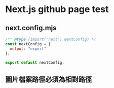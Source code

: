 # Next.js github page test

## next.config.mjs
```mjs
/** @type {import('next').NextConfig} */
const nextConfig = {
  output: "export"
};

export default nextConfig;
```

## 圖片檔案路徑必須為相對路徑